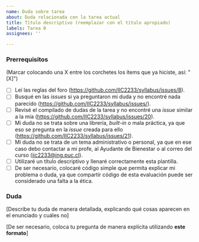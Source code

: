 ```yaml
---
name: Duda sobre tarea
about: Duda relacionada con la tarea actual
title: Título descriptivo (reemplazar con el título apropiado)
labels: Tarea 0
assignees: ''

---
```


<!-- **Esta es una plantilla para que dejes dudas relacionadas con la tarea actual. Si tienes dudas de otro tipo, utiliza la plantilla apropiada. Recuerda utilizar la pestaña "Preview" para ver cómo se vería tu *issue* antes de publicarla.** -->

### Prerrequisitos
(Marcar colocando una X entre los corchetes los ítems que ya hiciste, así: "[X]")

* [ ] Leí las reglas del foro (https://github.com/IIC2233/syllabus/issues/8).
* [ ] Busqué en las *issues* si ya preguntaron mi duda y no encontré nada parecido (https://github.com/IIC2233/syllabus/issues/).
* [ ] Revisé el compilado de dudas de la tarea y no encontré una *issue* similar a la mía (https://github.com/IIC2233/syllabus/issues/20).
* [ ] Mi duda no se trata sobre una librería, *built-in* o mala práctica, ya que eso se pregunta en la *issue* creada para ello (https://github.com/IIC2233/syllabus/issues/21).
* [ ] Mi duda no se trata de un tema administrativo o personal, ya que en ese caso debo contactar a mi profe, al Ayudante de Bienestar o al correo del curso (iic2233@ing.puc.cl).
* [ ] Utilizaré un título descriptivo y llenaré correctamente esta plantilla.
* [ ] De ser necesario, colocaré código simple que permita explicar mi problema o duda, ya que compartir código de esta evaluación puede ser considerado una falta a la ética.

### Duda

[Describe tu duda de manera detallada, explicando qué cosas aparecen en el enunciado y cuáles no]

[De ser necesario, coloca tu pregunta de manera explícita utilizando **este formato**]
